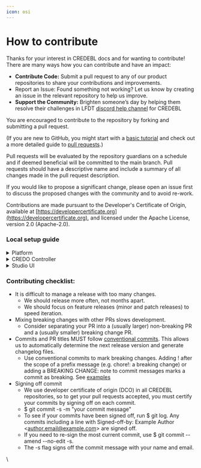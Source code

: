 ```yaml
---
icon: osi
---
```


# How to contribute

Thanks for your interest in CREDEBL docs and for wanting to contribute! There are many ways how you can contribute and have an impact:

* **Contribute Code:** Submit a pull request to any of our product repositories to share your contributions and improvements.
* Report an Issue: Found something not working? Let us know by creating an issue in the relevant repository to help us improve.
* **Support the Community:** Brighten someone’s day by helping them resolve their challenges in LFDT [discord help channel](https://discord.com/channels/905194001349627914/1331657363161219082) for CREDEBL

You are encouraged to contribute to the repository by forking and submitting a pull request.

(If you are new to GitHub, you might start with a [basic tutorial](https://help.github.com/articles/set-up-git) and check out a more detailed guide to [pull requests](https://help.github.com/articles/using-pull-requests/).)

Pull requests will be evaluated by the repository guardians on a schedule and if deemed beneficial will be committed to the main branch. Pull requests should have a descriptive name and include a summary of all changes made in the pull request description.

If you would like to propose a significant change, please open an issue first to discuss the proposed changes with the community and to avoid re-work.

Contributions are made pursuant to the Developer's Certificate of Origin, available at [https://developercertificate.org](https://developercertificate.org), and licensed under the Apache License, version 2.0 (Apache-2.0).

### Local setup guide

<details>

<summary>Platform </summary>

Please find the list of prerequisites software we will need for local setup [here](https://docs.credebl.id/docs/getting-started/local-deployment/platform#prerequisites).\
\
Clone the platform repository from GitHub:

```
git clone https://github.com/credebl/platform.git
cd platform
```

Create a .env file and set the required environment variables as per the `.env.sample` file.

Install the pnpm package using the following command if it isn’t already installed on your machine:

```
npm install -g pnpm
```

Install dependencies

```
pnpm i
```

Keep your database schema in sync with your Prisma schema as it evolves and Maintain existing data in your database.

```
cd libs/prisma-service/  npx prisma migrate deploy
```

Generate Prisma Client to access schema model with the following command:

```
npx prisma generate
```

For initial master table entry create a credebl-master-table.json file at **lib/prisma-service/prisma/data** and set the required variables as per the `credebl-master-table.json` file.run following command.

```
npx prisma db seed
```

To start the API gateway

```
pnpm run start
```

To start all microservices using below command followed by microservice name, example: start user service.

```
pnpm run start user
```

Access the Platform API by navigating to:

```
http://localhost:5000
```

### Using swagger to access platform API <a href="#using-swagger-to-access-platform-api" id="using-swagger-to-access-platform-api"></a>

If you’re running docker locally, access the CREDEBL platform swagger dashboard through the API gateway on port 5000.

```
http://localhost:5000/api
```



</details>

<details>

<summary>CREDO Controller </summary>

Clone the following repository:

```
git clone https://github.com/credebl/credo-controllercd credo-controller
```

Use following commands to install and upgrade Yarn:

<pre><code><strong>npm install -g yarn
</strong></code></pre>

To install the dependancies use following command:

```
yarn
```

Below is the cliConfig.json file, which needs to be used to set up the agent

```
{"label": "AFJ Rest Agent 1",  "walletId": "sample",  # Mention your walletId here  "walletKey": "sample",   # Mention your walletKey here  "walletType": "postgres",  # Mention wallet type here  "walletUrl": "localhost:5432",  # Mention your wallet url here  "walletAccount": "********",  # Mention your wallet account name here  "walletPassword": "********",   # Mention your wallet password here  "walletAdminAccount": "********",  "walletAdminPassword": "********",,  "walletScheme": "ProfilePerWallet",  "indyLedger": [    {      "genesisTransactions": "https://raw.githubusercontent.com/Indicio-tech/indicio-network/main/genesis_files/pool_transactions_testnet_genesis",      "indyNamespace": "indicio:testnet"    },    {      "genesisTransactions": "https://raw.githubusercontent.com/Indicio-tech/indicio-network/main/genesis_files/pool_transactions_demonet_genesis",      "indyNamespace": "indicio:demonet"    },    {      "genesisTransactions": "https://raw.githubusercontent.com/bcgov/von-network/main/BCovrin/genesis_test",      "indyNamespace": "bcovrin:testnet"    }  ],  "endpoint": ["localhost:4002"],  "autoAcceptConnections": true,  "autoAcceptCredentials": "always",  "autoAcceptProofs": "never",  "logLevel": 2,  "inboundTransport": [    {      "transport": "http",      "port": 4002    }  ],  "outboundTransport": ["http"],  "adminPort": 4001,  "tenancy": false,  "webhookUrl": "http://localhost:5000/wh/9fb768a6-2ad8-435d-95f0-ad1876d2eb74",  "schemaFileServerURL": "https://schema.credebl.id/schemas/",  "didRegistryContractAddress": "0xcB80F37eDD2bE3570c6C9D5B0888614E04E1e49E",  "schemaManagerContractAddress": "0x4742d43C2dFCa5a1d4238240Afa8547Daf87Ee7a",  "rpcUrl": "https://rpc-amoy.polygon.technology",  "fileServerUrl": "https://schema.credebl.id",  "fileServerToken":     #Use your token here}
```

_**Description of Fields in cliConfig.json**_

* **label:** A descriptive name for the agent configuration.
* **walletId:** The identifier for the wallet used by the agent.
* **walletKey:** The key or token used to access the wallet.
* **walletType:** The type of wallet (e.g., PostgreSQL).
* **walletUrl:** The URL where the wallet service is hosted.
* **walletAccount:** The username for the wallet account.
* **walletPassword:** The password for the wallet account.
* **walletAdminAccount:** The username for the wallet admin account.
* **walletAdminPassword:** The password for the wallet admin account.
* **walletScheme:** The `ProfilePerWallet` scheme implies that each wallet operates with its own distinct profile or configuration. This means that each wallet can have its own settings, schemas, and data management rules. It provides isolation between different wallets, which can be useful for managing multiple wallets with different requirements or configurations
*   **indyLedger:** Configuration for Indy ledger.

    To know more about indyLedgers - [IndyLedgers](https://wiki.hyperledger.org/display/indy)
* **endpoint:** List of URLs for the agent’s API endpoints.
* **inboundTransport:** Configuration for inbound transport methods.
* **transport:** Type of transport protocol.
* **port:** Port number used for inbound transport.
* **outboundTransport:** Types of transport methods used for outgoing communications.
* **adminPort:** Port number for administrative operations.
* **tenancy:** Set to `true` for a Shared agent and `false` for a Dedicated or on-premises agent.
* **webhookUrl:** Provide base wallet’s tenantId for Shared agent and for individuals entity Id for Dedicated agent
* **schemaFileServerURL:** URL for accessing schema files.
* **didRegistryContractAddress:** To know more about [DID registry contract address](https://github.com/ayanworks/polygon-did-registrar)
* **schemaManagerContractAddress:** To know more about [schema manager contract address](https://github.com/ayanworks/polygon-schema-manager)
* **rpcUrl:** URL for the Remote Procedure Call (RPC) service.
* **fileServerUrl:** You can create your own file server by refering [schema file server](https://github.com/ayanworks/schema-file-server)
* **fileServerToken:** Authentication token for accessing the file server

Build Agent controller using the following command:

```
yarn build
```

Use following command to run agent locally :

```
./bin/afj-rest.js --config ./samples/cliConfig.json
```

* The command ./bin/afj-rest.js `--config` ./samples/cliConfig.json is used to run a script (afj-rest.js) located in the ./bin/ directory, with the configuration file (cliConfig.json) specified via the `--config` flag.

</details>

<details>

<summary>Studio UI</summary>

Clone the studio repository:

```
git clone https://github.com/credebl/studio.git  cd studio
```

Create a .env file and set the required environment variables as per the `.env.sample` file.

Install dependencies and start the Studio UI:

```
npm i npm run start
```

Access the Studio UI by navigating to:

```
http://localhost:3000
```

</details>

### Contributing checklist:

* It is difficult to manage a release with too many changes.
  * We should release more often, not months apart.
  * We should focus on feature releases (minor and patch releases) to speed iteration.
* Mixing breaking changes with other PRs slows development.
  * Consider separating your PR into a (usually larger) non-breaking PR and a (usually smaller) breaking change PR.
* Commits and PR titles MUST follow [conventional commits](https://www.conventionalcommits.org/en/v1.0.0/). This allows us to automatically determine the next release version and generate changelog files.
  * Use conventional commits to mark breaking changes. Adding ! after the scope of a prefix message (e.g. chore!: a breaking change) or adding a BREAKING CHANGE: note to commit messages marks a commit as breaking. See [examples](https://www.conventionalcommits.org/en/v1.0.0/#examples)
* Signing off commit
  * We use developer certificate of origin (DCO) in all CREDEBL repositories, so to get your pull requests accepted, you must certify your commits by signing off on each commit.
  * $ git commit -s -m "your commit message"
  * To see if your commits have been signed off, run $ git log. Any commits including a line with Signed-off-by: Example Author \<author.email@example.com> are signed off.
  * If you need to re-sign the most current commit, use $ git commit --amend --no-edit -s.
  * The -s flag signs off the commit message with your name and email.

\
